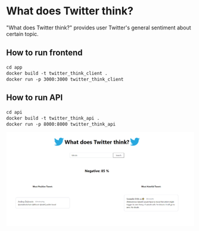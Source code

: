 # What does Twitter think?
"What does Twitter think?" provides user Twitter's general sentiment about certain topic.
## How to run frontend
``` 
cd app 
docker build -t twitter_think_client .
docker run -p 3000:3000 twitter_think_client
```

## How to run API
``` 
cd api 
docker build -t twitter_think_api .
docker run -p 8000:8000 twitter_think_api
```

![Project Image](./img.PNG)
